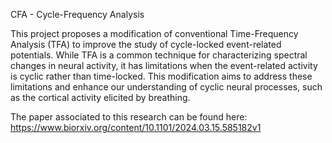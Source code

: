 CFA - Cycle-Frequency Analysis

This project proposes a modification of conventional Time-Frequency Analysis (TFA) to improve the study of cycle-locked event-related potentials. While TFA is a common technique for characterizing spectral changes in neural activity, it has limitations when the event-related activity is cyclic rather than time-locked. This modification aims to address these limitations and enhance our understanding of cyclic neural processes, such as the cortical activity elicited by breathing.

The paper associated to this research can be found here: https://www.biorxiv.org/content/10.1101/2024.03.15.585182v1
